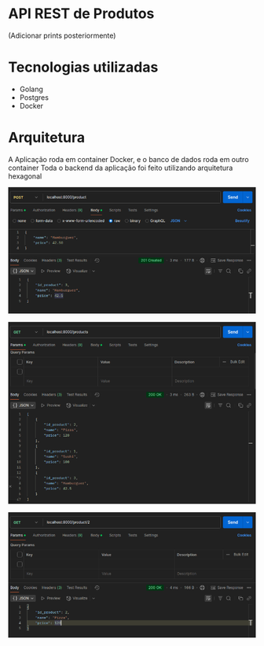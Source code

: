 # API REST de Produtos
(Adicionar prints posteriormente)

# Tecnologias utilizadas
- Golang
- Postgres
- Docker

# Arquitetura
A Aplicação roda em container Docker, e o banco de dados roda em outro container
Toda o backend da aplicação foi feito utilizando arquitetura hexagonal

![Criação de produto](image.png)

![Get all products](image-1.png)

![Get product by id](image-2.png)